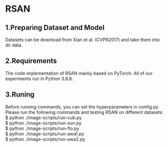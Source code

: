 # RSAN
## 1.Preparing Dataset and Model
Datasets can be download from Xian et al. (CVPR2017) and take them into dir data.
## 2.Requirements
The code implementation of RSAN mainly based on PyTorch. All of our experiments run in Python 3.8.8.
## 3.Runing
Before running commands, you can set the hyperparameters in config.py. Please run the following commands and testing RSAN on different datasets:
$ python ./image-scripts/run-cub.py   
$ python ./image-scripts/run-sun.py   
$ python ./image-scripts/run-flo.py   
$ python ./image-scripts/run-awa1.py   
$ python ./image-scripts/run-awa2.py   
